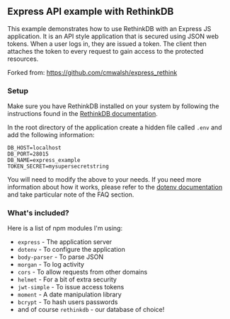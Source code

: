 ## Express API example with RethinkDB

This example demonstrates how to use RethinkDB with an Express JS application. It is an API style application that is secured using JSON web tokens. When a user logs in, they are issued a token. The client then attaches the token to every request to gain access to the protected resources.

Forked from: https://github.com/cmwalsh/express_rethink

### Setup

Make sure you have RethinkDB installed on your system by following the instructions found in the [RethinkDB documentation](http://rethinkdb.com/docs/install/).

In the root directory of the application create a hidden file called `.env` and add the following information:

~~~
DB_HOST=localhost
DB_PORT=28015
DB_NAME=express_example
TOKEN_SECRET=mysupersecretstring
~~~

You will need to modify the above to your needs. If you need more information about how it works, please refer to the [dotenv documentation](https://www.npmjs.com/package/dotenv) and take particular note of the FAQ section.

### What's included?

Here is a list of npm modules I'm using:

* `express` - The application server
* `dotenv` - To configure the application
* `body-parser` - To parse JSON
* `morgan` - To log activity
* `cors` - To allow requests from other domains
* `helmet` - For a bit of extra security
* `jwt-simple` - To issue access tokens
* `moment` - A date manipulation library
* `bcrypt` - To hash users passwords
* and of course `rethinkdb` - our database of choice!
